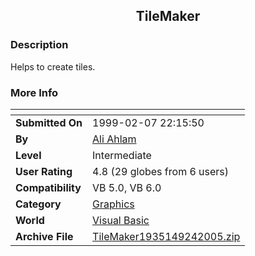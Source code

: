 ﻿<div align="center">

## TileMaker


</div>

### Description

Helps to create tiles.
 
### More Info
 


<span>             |<span>
---                |---
**Submitted On**   |1999-02-07 22:15:50
**By**             |[Ali Ahlam](https://github.com/Planet-Source-Code/PSCIndex/blob/master/ByAuthor/ali-ahlam.md)
**Level**          |Intermediate
**User Rating**    |4.8 (29 globes from 6 users)
**Compatibility**  |VB 5\.0, VB 6\.0
**Category**       |[Graphics](https://github.com/Planet-Source-Code/PSCIndex/blob/master/ByCategory/graphics__1-46.md)
**World**          |[Visual Basic](https://github.com/Planet-Source-Code/PSCIndex/blob/master/ByWorld/visual-basic.md)
**Archive File**   |[TileMaker1935149242005\.zip](https://github.com/Planet-Source-Code/ali-ahlam-tilemaker__1-62672/archive/master.zip)








